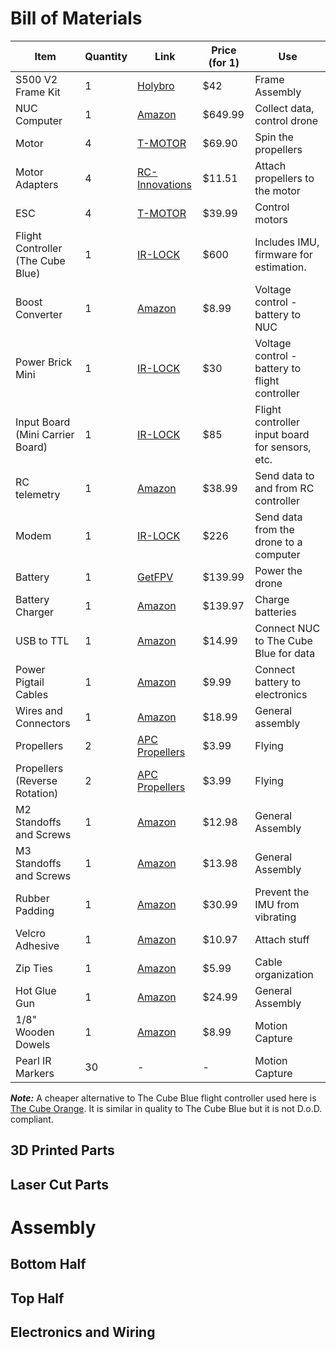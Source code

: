 # Bill of Materials
| Item                              | Quantity | Link                                                                                                                                                                                                                                                                                                                                                                                                                                                                                                    | Price (for 1) | Use                                             |
| --------------------------------- | -------- | ------------------------------------------------------------------------------------------------------------------------------------------------------------------------------------------------------------------------------------------------------------------------------------------------------------------------------------------------------------------------------------------------------------------------------------------------------------------------------------------------------- | ------------- | ----------------------------------------------- |
| S500 V2 Frame Kit                 | 1        | [Holybro](https://holybro.com/products/s500-v2-kit?variant=42724497391805)                                                                                                                                                                                                                                                                                                                                                                                                                              | $42           | Frame Assembly                                  |
| NUC Computer                      | 1        | [Amazon](https://www.amazon.com/dp/B0BT7J7M4V?ref=cm_sw_r_cp_ud_dp_399B34ARB8ES1JM5YT8J&ref_=cm_sw_r_cp_ud_dp_399B34ARB8ES1JM5YT8J&social_share=cm_sw_r_cp_ud_dp_399B34ARB8ES1JM5YT8J&skipTwisterOG=1&th=1)                                                                                                                                                                                                                                                                                             | $649.99       | Collect data, control drone                     |
| Motor                             | 4        | [T-MOTOR](https://store.tmotor.com/product/mn3508-motor-navigator-type.html)                                                                                                                                                                                                                                                                                                                                                                                                                            | $69.90        | Spin the propellers                             |
| Motor Adapters                    | 4        | [RC-Innovations](https://rc-innovations.es/shop/adaptador-helices-t-motor-mn-ccw-m6#attr=)                                                                                                                                                                                                                                                                                                                                                                                                              | $11.51        | Attach propellers to the motor                  |
| ESC                               | 4        | [T-MOTOR](https://store.tmotor.com/product/air-40a-6s-esc.html)                                                                                                                                                                                                                                                                                                                                                                                                                                         | $39.99        | Control motors                                  |
| Flight Controller (The Cube Blue) | 1        | [IR-LOCK](https://irlock.com/products/pixhawk2-1-blue-cube)                                                                                                                                                                                                                                                                                                                                                                                                                                             | $600          | Includes IMU, firmware for estimation.          |
| Boost Converter                   | 1        | [Amazon](https://www.amazon.com/dp/B0CJ2S13YN?ref_=cm_sw_r_ud_dp_WCVA9QBVCH5QRGZ27S3X)                                                                                                                                                                                                                                                                                                                                                                                                                  | $8.99         | Voltage control - battery to NUC                |
| Power Brick Mini                  | 1        | [IR-LOCK](https://irlock.com/products/power-brick-mini)                                                                                                                                                                                                                                                                                                                                                                                                                                                 | $30           | Voltage control - battery to flight controller  |
| Input Board (Mini Carrier Board)  | 1        | [IR-LOCK](https://irlock.com/products/mini-carrier-board)                                                                                                                                                                                                                                                                                                                                                                                                                                               | $85           | Flight controller input board for sensors, etc. |
| RC telemetry                      | 1        | [Amazon](https://www.amazon.com/dp/B00RCAHHFM)                                                                                                                                                                                                                                                                                                                                                                                                                                                          | $38.99        | Send data to and from RC controller             |
| Modem                             | 1        | [IR-LOCK](https://irlock.com/products/rfd900x-us-modem-bundle-fcc-approved)                                                                                                                                                                                                                                                                                                                                                                                                                             | $226          | Send data from the drone to a computer          |
| Battery                           | 1        | [GetFPV](https://www.getfpv.com/lumenier-10000mah-4s-20c-lipo-battery.html)                                                                                                                                                                                                                                                                                                                                                                                                                             | $139.99       | Power the drone                                 |
| Battery Charger                   | 1        | [Amazon](https://www.amazon.com/dp/B01IDNJ5PG?ref_=cm_sw_r_cp_ud_dp_Z3REY5PDZKTT66CDGGE0)                                                                                                                                                                                                                                                                                                                                                                                                               | $139.97       | Charge batteries                                |
| USB to TTL                        | 1        | [Amazon](https://www.amazon.com/dp/B06ZYPLFNB?ref=cm_sw_r_cp_ud_dp_X786SY764PNK2JPQVCCP&ref_=cm_sw_r_cp_ud_dp_X786SY764PNK2JPQVCCP&social_share=cm_sw_r_cp_ud_dp_X786SY764PNK2JPQVCCP&skipTwisterOG=1)                                                                                                                                                                                                                                                                                                  | $14.99        | Connect NUC to The Cube Blue for data           |
| Power Pigtail Cables              | 1        | [Amazon](https://www.amazon.com/CERRXIAN-DC5521-Pigtails-Security-Black-M/dp/B0BNPXN8RD/ref=sr_1_2?th=1)                                                                                                                                                                                                                                                                                                                                                                                                | $9.99         | Connect battery to electronics                  |
| Wires and Connectors              | 1        | [Amazon](https://www.amazon.com/Pre-Crimped-Connectors-Pixhawk2-Pixracer-Silicone/dp/B07PBHN7TM/ref=mp_s_a_1_5?keywords=pixhawk+cables&qid=1651876086&sr=8-5)                                                                                                                                                                                                                                                                                                                                           | $18.99        | General assembly                                |
| Propellers                        | 2        | [APC Propellers](https://www.apcprop.com/product/11x4-7sf/)                                                                                                                                                                                                                                                                                                                                                                                                                                             | $3.99         | Flying                                          |
| Propellers (Reverse Rotation)     | 2        | [APC Propellers](https://www.apcprop.com/product/11x4-7sfp/)                                                                                                                                                                                                                                                                                                                                                                                                                                            | $3.99         | Flying                                          |
| M2 Standoffs and Screws           | 1        | [Amazon](https://www.amazon.com/M2-Motherboard-Standoffs-Male-Female-Electronic/dp/B0BP6MT7RP?th=1)                                                                                                                                                                                                                                                                                                                                                                                                     | $12.98        | General Assembly                                |
| M3 Standoffs and Screws           | 1        | [Amazon](https://www.amazon.com/Csdtylh-Male-Female-Standoff-Stainless-Assortment/dp/B06Y5TJXY1/ref=sr_1_3)                                                                                                                                                                                                                                                                                                                                                                                             | $13.98        | General Assembly                                |
| Rubber Padding                    | 1        | [Amazon](https://www.amazon.com/dp/B09H3GSL13?th=1)                                                                                                                                                                                                                                                                                                                                                                                                                                                     | $30.99        | Prevent the IMU from vibrating                  |
| Velcro Adhesive                   | 1        | [Amazon](https://www.amazon.com/Strips-Adhesive-Indoor-Outdoor-Sticky/dp/B07QCWFYC9/ref=sr_1_2?th=1)                                                                                                                                                                                                                                                                                                                                                                                                    | $10.97        | Attach stuff                                    |
| Zip Ties                          | 1        | [Amazon](https://www.amazon.com/HAVE-ME-TD-Cable-Ties/dp/B08TVLYB3Q/ref=sr_1_4?crid=HYOMGXA6HRZR&dib=eyJ2IjoiMSJ9.8X8UYFTZg2-fC4c9eC2sSKXEnzuz4AwnhcJWCBJe9HAY6JRY8k_Zpb22Qu4amolbLslQ4m8_yeo9Lz5Df_BKsHsc5Ie0GroUEoajsO_xxQ6X8mBOzBBJvI5Ed9ZUfhrsgZx57cPZMqGuubatu3r7wB_aurlI0r4Z71tLb4jSlIE_b1X564YBUgl0YlMzKn9rdxyGrj5FkV_kUDJKoJFgZWMlppHkZjNY_ElPDopCMKo.R_SBXJJP3-mln6LhFW_Yt5DcAXQK14qSka29QDzsT_U&dib_tag=se&keywords=cable%2Bties&qid=1715361157&sprefix=cable%2Bties%2Caps%2C131&sr=8-4&th=1) | $5.99         | Cable organization                              |
| Hot Glue Gun                      | 1        | [Amazon](https://www.amazon.com/dp/B0C2VFZ2XL?th=1)                                                                                                                                                                                                                                                                                                                                                                                                                                                     | $24.99        | General Assembly                                |
| 1/8" Wooden Dowels                | 1        | [Amazon](https://www.amazon.com/dp/B07ZP41KTY?th=1)                                                                                                                                                                                                                                                                                                                                                                                                                                                     | $8.99         | Motion Capture                                  |
| Pearl IR Markers                  | 30       | -                                                                                                                                                                                                                                                                                                                                                                                                                                                                                                       | -             | Motion Capture                                  |

***Note:*** A cheaper alternative to The Cube Blue flight controller used here is [The Cube Orange](https://irlock.com/products/cube-orange?variant=17907643908147&currency=USD&utm_medium=product_sync&utm_source=google&utm_content=sag_organic&utm_campaign=sag_organic&utm_campaign=gs-2018-09-19&utm_source=google&utm_medium=smart_campaign&gad_source=1&gclid=Cj0KCQjwrp-3BhDgARIsAEWJ6SxkUAurjztkKEPH3sd8yNxrrjXkz0NEETTFCJsIXDJiQHnI6eSvJ9EaAus8EALw_wcB). It is similar in quality to The Cube Blue but it is not D.o.D. compliant. 
## 3D Printed Parts
## Laser Cut Parts
# Assembly 
## Bottom Half
## Top Half
## Electronics and Wiring
